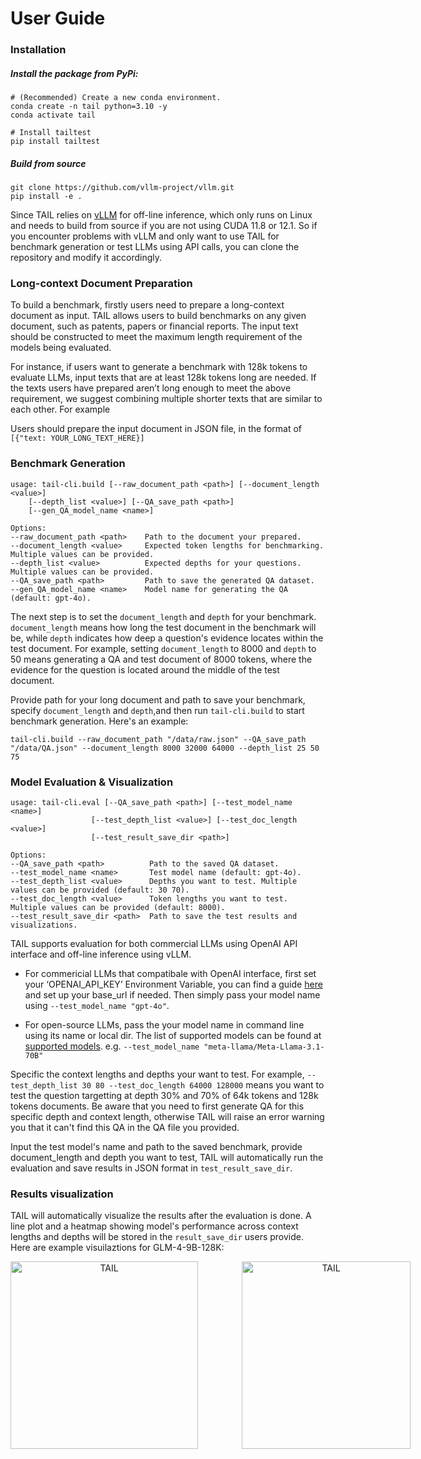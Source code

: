 # User Guide

### Installation

##### Install the package from PyPi:
```
# (Recommended) Create a new conda environment.
conda create -n tail python=3.10 -y
conda activate tail

# Install tailtest
pip install tailtest
```

##### Build from source
```
git clone https://github.com/vllm-project/vllm.git
pip install -e .  
```
Since TAIL relies on [vLLM](https://docs.vllm.ai/en/latest/) for off-line inference, which only runs on Linux and needs to build from source if you are not using CUDA 11.8 or 12.1. So if you encounter problems with vLLM and only want to use TAIL for benchmark generation or test LLMs using API calls, you can clone the repository and modify it accordingly.

###  Long-context Document Preparation

To build a benchmark, firstly users need to prepare a long-context document as input. TAIL allows users to build benchmarks on any given document, such as patents, papers or financial reports. The input text should be constructed to meet the maximum length requirement of the models being evaluated.

For instance, if users want to generate a benchmark with 128k tokens to evaluate LLMs, input texts that are at least 128k tokens long are needed. If the texts users have prepared aren’t long enough to meet the above requirement, we suggest combining multiple shorter texts that are similar to each other. For example

Users should prepare the input document in JSON file, in the format of `[{"text: YOUR_LONG_TEXT_HERE}]`
### Benchmark Generation

```
usage: tail-cli.build [--raw_document_path <path>] [--document_length <value>] 
    [--depth_list <value>] [--QA_save_path <path>] 
    [--gen_QA_model_name <name>]

Options:
--raw_document_path <path>    Path to the document your prepared.
--document_length <value>     Expected token lengths for benchmarking. Multiple values can be provided.
--depth_list <value>          Expected depths for your questions. Multiple values can be provided.
--QA_save_path <path>         Path to save the generated QA dataset.
--gen_QA_model_name <name>    Model name for generating the QA (default: gpt-4o).
```

The next step is to set the `document_length` and `depth` for your benchmark. `document_length` means how long the test document in the benchmark will be, while `depth` indicates how deep a question's evidence locates within the test document. For example, setting `document_length` to 8000 and  `depth` to 50 means generating a QA and test document of 8000 tokens, where the evidence for the question is located around the middle of the test document.

Provide path for your long document and path to save your benchmark, specify `document_length` and `depth`,and then run `tail-cli.build` to start benchmark generation. Here's an example: 
```
tail-cli.build --raw_document_path "/data/raw.json" --QA_save_path "/data/QA.json" --document_length 8000 32000 64000 --depth_list 25 50 75
```
### Model Evaluation & Visualization

```
usage: tail-cli.eval [--QA_save_path <path>] [--test_model_name <name>] 
                  [--test_depth_list <value>] [--test_doc_length <value>] 
                  [--test_result_save_dir <path>]

Options:
--QA_save_path <path>          Path to the saved QA dataset.
--test_model_name <name>       Test model name (default: gpt-4o).
--test_depth_list <value>      Depths you want to test. Multiple values can be provided (default: 30 70).
--test_doc_length <value>      Token lengths you want to test. Multiple values can be provided (default: 8000).
--test_result_save_dir <path>  Path to save the test results and visualizations.  
```

TAIL supports evaluation for both commercial LLMs using OpenAI API interface and off-line inference using vLLM. 

* For commericial LLMs that compatibale with OpenAI interface, first set your ‘OPENAI_API_KEY’ Environment Variable, you can find a guide [here](https://help.openai.com/en/articles/5112595-best-practices-for-api-key-safety) and set up your base_url if needed. Then simply pass your model name using `--test_model_name "gpt-4o"`.

* For open-source LLMs, pass the your model name in command line using its name or local dir. The list of supported models can be found at [supported models](https://docs.vllm.ai/en/stable/models/supported_models.html#supported-models). e.g.  `--test_model_name "meta-llama/Meta-Llama-3.1-70B"`

Specific the context lengths and depths your want to test. For example, `--test_depth_list 30 80 --test_doc_length 64000 128000` means you want to test the question targetting at depth 30% and 70% of 64k tokens and 128k tokens documents. Be aware that you need to first generate QA for this specific depth and context length, otherwise TAIL will raise an error warning you that it can't find this QA in the QA file you provided. 

Input the test model's name and path to the saved benchmark, provide document_length and depth you want to test, TAIL will automatically run the evaluation and save results in JSON format in `test_result_save_dir`.


### Results visualization

TAIL will automatically visualize the results after the evaluation is done. A line plot and a heatmap showing model's performance across context lengths and depths will be stored in the `result_save_dir` users provide. Here are example visuilaztions for GLM-4-9B-128K: 


<center>
<div style="display: flex; align-items: center;">
    <img src="glm_all.png" alt="TAIL" style="width: 300px; height: 300px; object-fit: cover; margin-right: 30px;">
    <img src="line.jpg" alt="TAIL" style="width: 270px; height: 300px; object-fit: cover; margin-left: 40px;">
</div>
</center>
